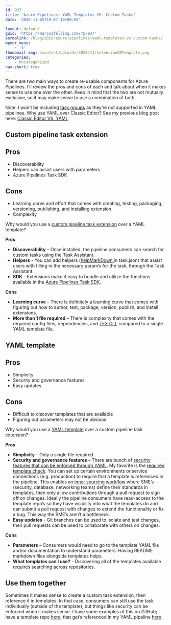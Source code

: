 ```yaml
---
id: 937
title: 'Azure Pipelines: YAML Templates VS. Custom Tasks'
date: '2020-11-05T19:07:10+00:00'

layout: default
guid: 'https://marcusfelling.com/?p=937'
permalink: /blog/2020/azure-pipelines-yaml-templates-vs-custom-tasks/
wpmdr_menu:
    - '1'
thumbnail-img: /content/uploads/2020/11/extensionORTemplate.png
categories:
    - Uncategorized
nav-short: true
---
```



There are two main ways to create re-usable components for Azure Pipelines. I’ll review the pros and cons of each and talk about when it makes sense to use one over the other. Keep in mind that the two are not mutually exclusive, so it may make sense to use a combination of both.

Note: I won’t be including [task groups](https://docs.microsoft.com/en-us/azure/devops/pipelines/library/task-groups?view=azure-devops) as they’re not supported in YAML pipelines. Why use YAML over Classic Editor? See my previous blog post here: [Classic Editor VS. YAML](https://marcusfelling.com/blog/2020/azure-pipelines-classic-editor-vs-yaml)

## Custom pipeline task extension

## Pros
- Discoverability
- Helpers can assist users with parameters
- Azure Pipelines Task SDK

## Cons
- Learning curve and effort that comes with creating, testing, packaging, versioning, publishing, and installing extension
- Complexity

Why would you use a [custom pipeline task extension](https://docs.microsoft.com/en-us/azure/devops/extend/develop/add-build-task?view=azure-devops) over a YAML template?

**Pros**

- **Discoverability** – Once installed, the pipeline consumers can search for custom tasks using the [Task Assistant](https://devblogs.microsoft.com/devops/whats-new-with-azure-pipelines/#getting-going-with-yaml).
- **Helpers** - You can add helpers ([helpMarkDown ](https://github.com/Microsoft/azure-pipelines-task-lib/blob/master/tasks.schema.json#L200)in task.json) that assist users with filling in the necessary param’s for the task, through the Task Assistant.
- **SDK** - Extensions make it easy to bundle and utilize the functions available in the [Azure Pipelines Task SDK](https://github.com/microsoft/azure-pipelines-task-lib).

**Cons**

- **Learning curve** – There is definitely a learning curve that comes with figuring out how to author, test, package, version, publish, and install extensions.
- **More than 1 file required** – There is complexity that comes with the required config files, dependencies, and [TFX CLI](https://www.npmjs.com/package/tfx-cli), compared to a single YAML template file.

## YAML template

## Pros
- Simplicity
- Security and governance features
- Easy updates

## Cons
- Difficult to discover templates that are available
- Figuring out parameters may not be obvious

Why would you use a [YAML template](https://docs.microsoft.com/en-us/azure/devops/pipelines/process/templates?view=azure-devops) over a custom pipeline task extension?

**Pros**

- **Simplicity** – Only a single file required.
- **Security and governance features** – There are bunch of [security features that can be enforced through YAML](https://docs.microsoft.com/en-us/azure/devops/pipelines/security/templates?view=azure-devops#security-features-enforced-through-yaml). My favorite is the [required template check](https://docs.microsoft.com/en-us/azure/devops/pipelines/process/approvals?view=azure-devops&tabs=check-pass#required-template). You can set up certain environments or service connections (e.g. production) to require that a template is referenced in the pipeline. This enables an [inner sourcing workflow](https://resources.github.com/whitepapers/introduction-to-innersource/) where SME’s (security, database, networking teams) define their standards in templates, then only allow contributions through a pull request to sign off on changes. Ideally the pipeline consumers have read-access to the template repo’s so they have visibility into what the templates do and can submit a pull request with changes to extend the functionality or fix a bug. This way the SME’s aren’t a bottleneck.
- **Easy updates** - Git branches can be used to isolate and test changes, then pull requests can be used to collaborate with others on changes.

**Cons**

- **Parameters** – Consumers would need to go to the template YAML file and/or documentation to understand parameters. Having README markdown files alongside templates helps.
- **What templates can I use?** - Discovering all of the templates available requires searching across repositories.

## Use them together

Sometimes it makes sense to create a custom task extension, then reference it in templates. In that case, consumers can still use the task individually (outside of the template), but things like security can be enforced when it makes sense. I have some examples of this on GitHub; I have a template repo [here](https://github.com/MarcusFelling/Demo.Templates), that get’s referenced in my YAML pipeline [here](https://github.com/MarcusFelling/Demo.SpaceGame/blob/master/azure-pipelines.yml).